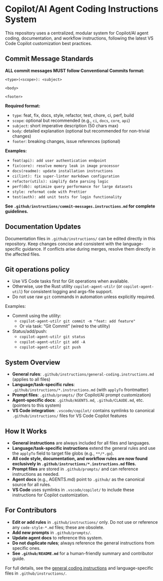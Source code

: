 <!-- file: .github/copilot-instructions.md -->
<!-- version: 2.3.0 -->
<!-- guid: 4d5e6f7a-8b9c-0d1e-2f3a-4b5c6d7e8f9a -->

# Copilot/AI Agent Coding Instructions System

This repository uses a centralized, modular system for Copilot/AI agent coding, documentation, and
workflow instructions, following the latest VS Code Copilot customization best practices.

## Commit Message Standards

**ALL commit messages MUST follow Conventional Commits format:**

```
<type>(<scope>): <subject>

<body>

<footer>
```

**Required format:**

- `type`: feat, fix, docs, style, refactor, test, chore, ci, perf, build
- `scope`: optional but recommended (e.g., `ci`, `docs`, `core`, `api`)
- `subject`: short imperative description (50 chars max)
- `body`: detailed explanation (optional but recommended for non-trivial changes)
- `footer`: breaking changes, issue references (optional)

**Examples:**

- `feat(api): add user authentication endpoint`
- `fix(core): resolve memory leak in image processor`
- `docs(readme): update installation instructions`
- `ci(lint): fix super-linter markdown configuration`
- `refactor(utils): simplify date parsing logic`
- `perf(db): optimize query performance for large datasets`
- `style: reformat code with Prettier`
- `test(auth): add unit tests for login functionality`

**See `.github/instructions/commit-messages.instructions.md` for complete guidelines.**

## Documentation Updates

Documentation files in `.github/instructions/` can be edited directly in this repository. Keep
changes concise and consistent with the language-specific guidance. If conflicts arise during
merges, resolve them directly in the affected files.

## Git operations policy

- Use VS Code tasks first for Git operations when available.
- Otherwise, use the Rust utility `copilot-agent-utilr` (or `copilot-agent-util`) for consistent
  logging and args-file support.
- Do not use raw `git` commands in automation unless explicitly required.

Examples:

- Commit using the utility:
  - `copilot-agent-utilr git commit -m "feat: add feature"`
  - Or via task: “Git Commit” (wired to the utility)
- Status/add/push:
  - `copilot-agent-utilr git status`
  - `copilot-agent-utilr git add -A`
  - `copilot-agent-utilr git push`

## System Overview

- **General rules**: `.github/instructions/general-coding.instructions.md` (applies to all files)
- **Language/task-specific rules**: `.github/instructions/*.instructions.md` (with `applyTo`
  frontmatter)
- **Prompt files**: `.github/prompts/` (for Copilot/AI prompt customization)
- **Agent-specific docs**: `.github/AGENTS.md`, `.github/CLAUDE.md`, etc. (pointers to this system)
- **VS Code integration**: `.vscode/copilot/` contains symlinks to canonical `.github/instructions/`
  files for VS Code Copilot features

## How It Works

- **General instructions** are always included for all files and languages.
- **Language/task-specific instructions** extend the general rules and use the `applyTo` field to
  target file globs (e.g., `**/*.go`).
- **All code style, documentation, and workflow rules are now found exclusively in
  `.github/instructions/*.instructions.md` files.**
- **Prompt files** are stored in `.github/prompts/` and can reference instructions as needed.
- **Agent docs** (e.g., AGENTS.md) point to `.github/` as the canonical source for all rules.
- **VS Code** uses symlinks in `.vscode/copilot/` to include these instructions for Copilot
  customization.

## For Contributors

- **Edit or add rules** in `.github/instructions/` only. Do not use or reference any
  `code-style-*.md` files; these are obsolete.
- **Add new prompts** in `.github/prompts/`.
- **Update agent docs** to reference this system.
- **Do not duplicate rules**; always reference the general instructions from specific ones.
- **See `.github/README.md`** for a human-friendly summary and contributor guide.

For full details, see the [general coding instructions](instructions/general-coding.instructions.md)
and language-specific files in `.github/instructions/`.
